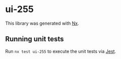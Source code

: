 # ui-255

This library was generated with [Nx](https://nx.dev).

## Running unit tests

Run `nx test ui-255` to execute the unit tests via [Jest](https://jestjs.io).

